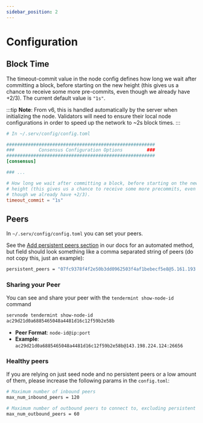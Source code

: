 ```yaml
---
sidebar_position: 2
---
```


# Configuration

## Block Time

The timeout-commit value in the node config defines how long we wait after committing a block, before starting on the new height (this gives us a chance to receive some more pre-commits, even though we already have +2/3). The current default value is `"1s"`.

:::tip
**Note**: From v6, this is handled automatically by the server when initializing the node.
Validators will need to ensure their local node configurations in order to speed up the network to ~2s block times.
:::

```toml
# In ~/.serv/config/config.toml

#######################################################
###         Consensus Configuration Options         ###
#######################################################
[consensus]

### ... 

# How long we wait after committing a block, before starting on the new
# height (this gives us a chance to receive some more precommits, even
# though we already have +2/3).
timeout_commit = "1s"
```

## Peers

In `~/.serv/config/config.toml` you can set your peers.

See the [Add persistent peers section](./../testnet#add-persistent-peers) in our docs for an automated method, but 
field should look something like a comma separated string of peers (do not copy this, just an example):

```bash
persistent_peers = "07fc9378f4f2e50b3dd0962503f4af1bebecf5e8@5.161.193.221:26656,3fbfa45c744d9b92e4193fa09e78b7b836fc2aff@5.161.103.108:26656,691796930ac9282960d9ae3908da862cae3c1feb@5.161.230.47:26656,845f29dc774ea1edec369aa8faf716b8e5df7785@5.161.230.42:26656,6e05cd659ad7d0f9894130239cd463f5bee59521@5.161.187.45:26656"
```

### Sharing your Peer

You can see and share your peer with the `tendermint show-node-id` command

```bash
servnode tendermint show-node-id
ac29d21d0a6885465048a4481d16c12f59b2e58b
```

- **Peer Format**: `node-id@ip:port`
- **Example**: `ac29d21d0a6885465048a4481d16c12f59b2e58b@143.198.224.124:26656`

### Healthy peers

If you are relying on just seed node and no persistent peers or a low amount of them, please increase the following params in the `config.toml`:

```bash
# Maximum number of inbound peers
max_num_inbound_peers = 120

# Maximum number of outbound peers to connect to, excluding persistent peers
max_num_outbound_peers = 60
```